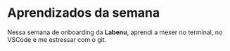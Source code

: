 # Aprendizados da semana

Nessa semana de onboarding da **Labenu**, aprendi a mexer no terminal, 
no VSCode e me estressar com o git.






